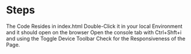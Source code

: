 # Steps
The Code Resides in index.html
Double-Click it in your local Environment and it should open on the browser
Open the console tab with Ctrl+Shft+i and using the Toggle Device Toolbar
Check for the Responsiveness of the Page.